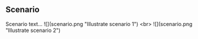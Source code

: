
## Scenario

Scenario text...
![](scenario.png &quot;Illustrate scenario 1&quot;)
&lt;br&gt;
![](scenario.png &quot;Illustrate scenario 2&quot;)